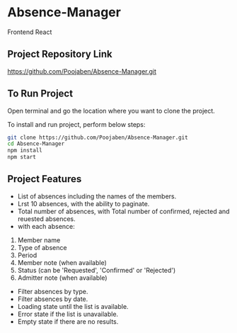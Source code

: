 # Absence-Manager
Frontend React
## Project Repository Link


[https://github.com/Poojaben/Absence-Manager.git
](https://github.com/Poojaben/Absence-Manager.git)


## To Run Project

Open terminal and go the location where you want to clone the project.


To install and run project, perform below steps:
```bash
git clone https://github.com/Poojaben/Absence-Manager.git
cd Absence-Manager
npm install
npm start
```
## Project Features

* List of absences including the names of the members.
* Lrst 10 absences, with the ability to paginate.
* Total number of absences, with Total number of confirmed, rejected and reuested absences.
* with each absence:
 1. Member name
 2. Type of absence
 3. Period
 4. Member note (when available)
 5. Status (can be 'Requested', 'Confirmed' or 'Rejected')
 6. Admitter note (when available)

 * Filter absences by type.
 * Filter absences by date.
 * Loading state until the list is available.
* Error state if the list is unavailable.
* Empty state if there are no results.
